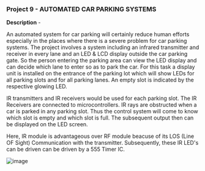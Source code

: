 ### Project 9 - AUTOMATED CAR PARKING SYSTEMS

__Description__ - 

An automated system for car parking will certainly reduce human efforts especially in the places where there is a severe problem for car parking systems. The project involves a system including an infrared transmitter and receiver in every lane and an LED & LCD display outside the car parking gate. So the person entering the parking area can view the LED display and can decide which lane to enter so as to park the car. For this task a display unit is installed on the entrance of the parking lot which will show LEDs for all parking slots and for all parking lanes. An empty slot is indicated by the respective glowing LED.

IR transmitters and IR receivers would be used for each parking slot. The IR Receivers are connected to microcontrollers. IR rays are obstructed when a car is parked in any parking slot. Thus the control system will come to know which slot is empty and which slot is full. The subsequent output then can be displayed on the LED screen.

Here, IR module is advantageous over RF module beacuse of its LOS (Line OF Sight) Communication with the transmitter. Subsequently, these IR LED's can be driven can be driven by a 555 Timer IC.

![image](https://www.projectsof8051.com/circuits/1185-automatic-car-parking-indicator-system.gif)

